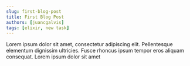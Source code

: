 ```yaml
---
slug: first-blog-post
title: First Blog Post
authors: [juancgalvis]
tags: [elixir, new task]
---
```


Lorem ipsum dolor sit amet, consectetur adipiscing elit. Pellentesque elementum dignissim ultricies. Fusce rhoncus ipsum tempor eros aliquam consequat. Lorem ipsum dolor sit amet
